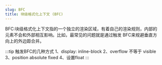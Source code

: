 ```yaml
---
slug: BFC
title: 块级格式化上下文 (BFC)
---
```


BFC:块级格式化上下文指的一个独立的渲染区域，有着自己的渲染规则，内部的元素不会和外部相互影响。比如，最常见的问题就是通过触发
BFC来规避垂直方向上的外边距合并。

:::tip
    触发BFC的几种方式
    1、display: inline-block
    2、overflow 不等于 visible
    3、position absolute fixed
    4、设置float
:::